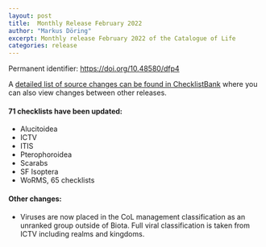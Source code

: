 ```yaml
---
layout: post
title:  Monthly Release February 2022
author: "Markus Döring"
excerpt: Monthly release February 2022 of the Catalogue of Life
categories: release
---
```


Permanent identifier: https://doi.org/10.48580/dfp4

A [detailed list of source changes can be found in ChecklistBank](https://www.checklistbank.org/dataset/9804/sourcemetrics?hideUnchanged=true&releaseKey=2368) where you can also view changes between other releases.

#### 71 checklists have been updated:

 * Alucitoidea
 * ICTV
 * ITIS 
 * Pterophoroidea
 * Scarabs
 * SF Isoptera
 * WoRMS, 65 checklists

#### Other changes:

 * Viruses are now placed in the CoL management classification as an unranked group outside of Biota. Full viral classification is taken from ICTV including realms and kingdoms.